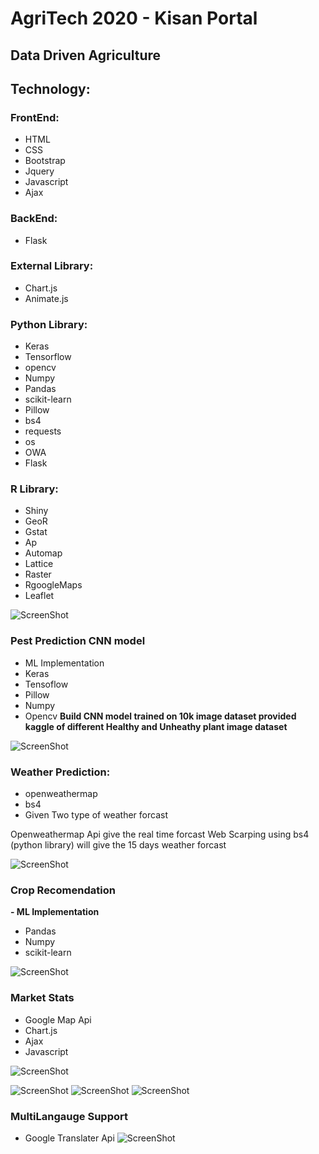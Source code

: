 # **AgriTech 2020 - Kisan Portal**

## **Data Driven Agriculture**


## **Technology:**

### **FrontEnd:**
 - HTML
 - CSS
 - Bootstrap
 - Jquery
 - Javascript
 - Ajax

### **BackEnd:**
 - Flask

### **External Library:**
 - Chart.js
 - Animate.js

### **Python Library:**
 - Keras
 - Tensorflow
 - opencv
 - Numpy
 - Pandas
 - scikit-learn
 - Pillow
 - bs4
 - requests
 - os
 - OWA
 - Flask


### **R Library:**
 - Shiny
 - GeoR
 - Gstat
 - Ap
 - Automap
 - Lattice
 - Raster
 - RgoogleMaps
 - Leaflet


![ScreenShot](/Web-APP/images/1.JPG)

### **Pest Prediction CNN model**
 - ML Implementation
 - Keras
 - Tensoflow
 - Pillow
 - Numpy
 - Opencv
**Build CNN model trained on 10k image dataset provided kaggle of different Healthy and Unheathy plant image dataset**

![ScreenShot](/Web-APP/images/2.JPG)








### **Weather Prediction:**
 - openweathermap
 - bs4
 - Given Two type of weather forcast

Openweathermap Api give the real time forcast
Web Scarping using bs4 (python library) will give the 15 days weather forcast


 
![ScreenShot](/Web-APP/images/3.JPG)





### **Crop Recomendation**
 **- ML Implementation**
 - Pandas
 - Numpy
 - scikit-learn


![ScreenShot](/Web-APP/images/4.JPG)




### **Market Stats**
 - Google Map Api
 - Chart.js
 - Ajax
 - Javascript


![ScreenShot](/Web-APP/images/5.JPG)


![ScreenShot](/Web-APP/images/6.JPG)
![ScreenShot](/Web-APP/images/7.JPG)
![ScreenShot](/Web-APP/images/8.JPG)



### **MultiLangauge Support**
 - Google Translater Api
![ScreenShot](/Web-APP/images/9.JPG)
